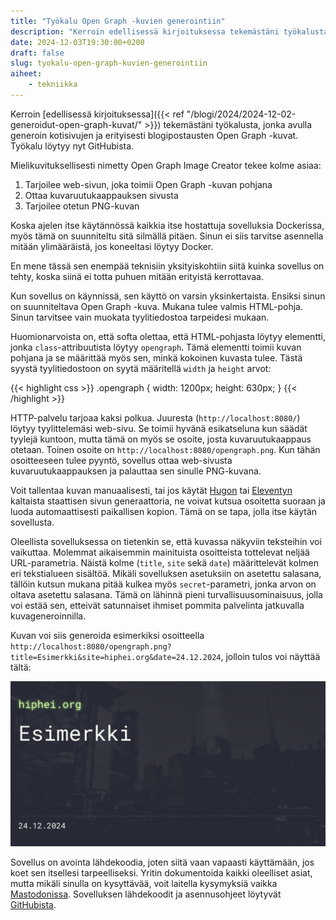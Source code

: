 ```yaml
---
title: "Työkalu Open Graph -kuvien generointiin"
description: "Kerroin edellisessä kirjoituksessa tekemästäni työkalusta, jonka avulla generoin kotisivujen ja erityisesti blogipostausten Open Graph -kuvat. Työkalu löytyy nyt GitHubista."
date: 2024-12-03T19:30:00+0200
draft: false
slug: tyokalu-open-graph-kuvien-generointiin
aiheet:
    - tekniikka
---
```

Kerroin [edellisessä kirjoituksessa]({{< ref "/blogi/2024/2024-12-02-generoidut-open-graph-kuvat/" >}}) tekemästäni työkalusta, jonka avulla generoin kotisivujen ja erityisesti blogipostausten Open Graph -kuvat. Työkalu löytyy nyt GitHubista.

<!--more-->

Mielikuvituksellisesti nimetty Open Graph Image Creator tekee kolme asiaa:
1) Tarjoilee web-sivun, joka toimii Open Graph -kuvan pohjana
2) Ottaa kuvaruutukaappauksen sivusta
3) Tarjoilee otetun PNG-kuvan

Koska ajelen itse käytännössä kaikkia itse hostattuja sovelluksia Dockerissa, myös tämä on suunniteltu sitä silmällä pitäen. Sinun ei siis tarvitse asennella mitään ylimääräistä, jos koneeltasi löytyy Docker.

En mene tässä sen enempää teknisiin yksityiskohtiin siitä kuinka sovellus on tehty, koska siinä ei totta puhuen mitään erityistä kerrottavaa.

Kun sovellus on käynnissä, sen käyttö on varsin yksinkertaista. Ensiksi sinun on suunniteltava Open Graph -kuva. Mukana tulee valmis HTML-pohja. Sinun tarvitsee vain muokata tyylitiedostoa tarpeidesi mukaan.

Huomionarvoista on, että softa olettaa, että HTML-pohjasta löytyy elementti, jonka `class`-attribuutista löytyy `opengraph`. Tämä elementti toimii kuvan pohjana ja se määrittää myös sen, minkä kokoinen kuvasta tulee. Tästä syystä tyylitiedostoon on syytä määritellä `width` ja `height` arvot:

{{< highlight css >}}
.opengraph {
    width: 1200px;
    height: 630px;
}
{{< /highlight >}}

HTTP-palvelu tarjoaa kaksi polkua. Juuresta (`http://localhost:8080/`) löytyy tyylittelemäsi web-sivu. Se toimii hyvänä esikatseluna kun säädät tyylejä kuntoon, mutta tämä on myös se osoite, josta kuvaruutukaappaus otetaan. Toinen osoite on `http://localhost:8080/opengraph.png`. Kun tähän osoitteeseen tulee pyyntö, sovellus ottaa web-sivusta kuvaruutukaappauksen ja palauttaa sen sinulle PNG-kuvana.

Voit tallentaa kuvan manuaalisesti, tai jos käytät [Hugon](https://gohugo.io) tai [Eleventyn](https://www.11ty.dev) kaltaista staattisen sivun generaattoria, ne voivat kutsua osoitetta suoraan ja luoda automaattisesti paikallisen kopion. Tämä on se tapa, jolla itse käytän sovellusta.

Oleellista sovelluksessa on tietenkin se, että kuvassa näkyviin teksteihin voi vaikuttaa. Molemmat aikaisemmin mainituista osoitteista tottelevat neljää URL-parametria. Näistä kolme (`title`, `site` sekä `date`) määrittelevät kolmen eri tekstialueen sisältöä. Mikäli sovelluksen asetuksiin on asetettu salasana, tällöin kutsun mukana pitää kulkea myös `secret`-parametri, jonka arvon on oltava asetettu salasana. Tämä on lähinnä pieni turvallisuusominaisuus, jolla voi estää sen, etteivät satunnaiset ihmiset pommita palvelinta jatkuvalla kuvageneroinnilla.

Kuvan voi siis generoida esimerkiksi osoitteella `http://localhost:8080/opengraph.png?title=Esimerkki&site=hiphei.org&date=24.12.2024`, jolloin tulos voi näyttää tältä:

![Esimerkkikuva, jossa näkyy edellisessä URLissa mainitut tekstit](example.png)

Sovellus on avointa lähdekoodia, joten siitä vaan vapaasti käyttämään, jos koet sen itsellesi tarpeelliseksi. Yritin dokumentoida kaikki oleelliset asiat, mutta mikäli sinulla on kysyttävää, voit laitella kysymyksiä vaikka [Mastodonissa](https://mementomori.social/@saaste). Sovelluksen lähdekoodit ja asennusohjeet löytyvät [GitHubista](https://github.com/saaste/opengraph-image-creator).

